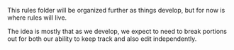 This rules folder will be organized further as things develop, but for now is
where rules will live.

The idea is mostly that as we develop, we expect to need to break portions out
for both our ability to keep track and also edit independently.